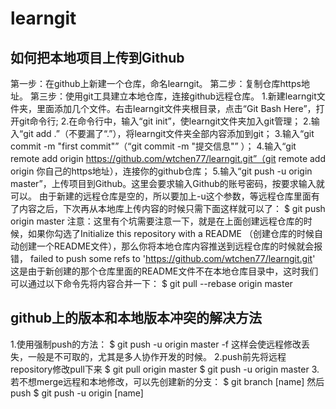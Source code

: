 # learngit
## 如何把本地项目上传到Github 
第一步：在github上新建一个仓库，命名learngit。
第二步：复制仓库https地址。
第三步：使用git工具建立本地仓库，连接github远程仓库。
1.新建learngit文件夹，里面添加几个文件。右击learngit文件夹根目录，点击“Git Bash Here”，打开git命令行;
2.在命令行中，输入“git init”，使learngit文件夹加入git管理；
2.输入“git add .”（不要漏了“.”），将learngit文件夹全部内容添加到git；
3.输入“git commit -m "first commit"”（“git commit -m "提交信息"”
）；
4.输入“git remote add origin https://github.com/wtchen77/learngit.git”（git remote add origin 你自己的https地址），连接你的github仓库；
5.输入“git push -u origin master”，上传项目到Github。这里会要求输入Github的账号密码，按要求输入就可以。
由于新建的远程仓库是空的，所以要加上-u这个参数，等远程仓库里面有了内容之后，下次再从本地库上传内容的时候只需下面这样就可以了：
$ git push origin master
注意：这里有个坑需要注意一下，就是在上面创建远程仓库的时候，如果你勾选了Initialize this repository with a README
（创建仓库的时候自动创建一个README文件），那么你将本地仓库内容推送到远程仓库的时候就会报错，
failed to push some refs to 'https://github.com/wtchen77/learngit.git'
这是由于新创建的那个仓库里面的README文件不在本地仓库目录中，这时我们可以通过以下命令先将内容合并一下：
$ git pull --rebase origin master

## github上的版本和本地版本冲突的解决方法
1.使用强制push的方法：
$ git push -u origin master -f
这样会使远程修改丢失，一般是不可取的，尤其是多人协作开发的时候。
2.push前先将远程repository修改pull下来
$ git pull origin master
$ git push -u origin master
3.若不想merge远程和本地修改，可以先创建新的分支：
$ git branch [name]
然后push
$ git push -u origin [name]
